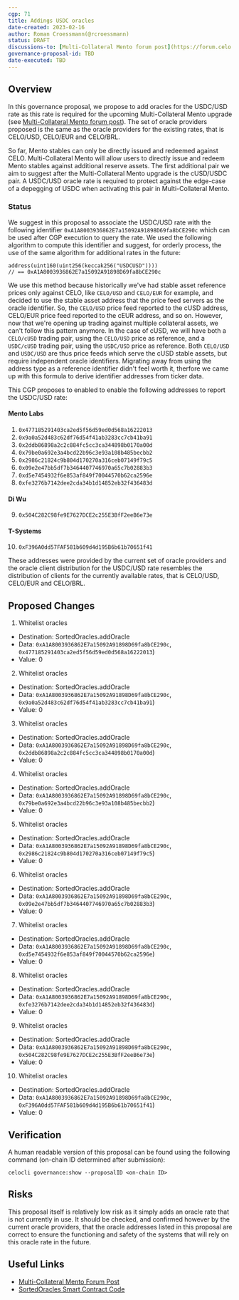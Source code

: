 ```yaml
---
cgp: 71
title: Addings USDC oracles
date-created: 2023-02-16
author: Roman Croessmann(@rcroessmann)
status: DRAFT
discussions-to: [Multi-Collateral Mento forum post](https://forum.celo.org/t/mento-core-contract-upgrade-1-multi-collateral-mint/4942/4)
governance-proposal-id: TBD
date-executed: TBD
---
```


## Overview

In this governance proposal, we propose to add oracles for the USDC/USD rate as this rate is required for the upcoming Multi-Collateral Mento upgrade (see [Multi-Collateral Mento forum post](https://forum.celo.org/t/mento-core-contract-upgrade-1-multi-collateral-mint/4942/4)). The set of oracle providers proposed is the same as the oracle providers for the existing rates, that is CELO/USD, CELO/EUR and CELO/BRL.

So far, Mento stables can only be directly issued and redeemed against CELO. Multi-Collateral Mento will allow users to directly issue and redeem Mento stables against additional reserve assets. The first additional pair we aim to suggest after the Multi-Collateral Mento upgrade is the cUSD/USDC pair. A USDC/USD oracle rate is required to protect against the edge-case of a depegging of USDC when activating this pair in Multi-Collateral Mento. 

### Status
We suggest in this proposal to associate the USDC/USD rate with the following identifier `0xA1A8003936862E7a15092A91898D69fa8bCE290c` which can be used after CGP execution to query the rate. We used the following algorithm to compute this identifier and suggest, for orderly process, the use of the same algorithm for additional rates in the future:

```solidity
address(uint160(uint256(keccak256("USDCUSD"))))
// == 0xA1A8003936862E7a15092A91898D69fa8bCE290c
```

We use this method because historically we've had stable asset reference prices only against CELO, like `CELO/USD` and `CELO/EUR` for example, and decided to use the stable asset address that the price feed servers as the oracle identifier. So, the `CELO/USD` price feed reported to the cUSD address, CELO/EUR price feed reported to the cEUR address, and so on. 
However, now that we're opening up trading against multiple collateral assets, we can't follow this pattern anymore. 
In the case of cUSD, we will have both a `CELO/cUSD` trading pair, using the `CELO/USD` price as reference, and a `USDC/cUSD` trading pair, using the `USDC/USD` price as reference. 
Both `CELO/USD` and `USDC/USD` are thus price feeds which serve the cUSD stable assets, but require independent oracle identifiers. Migrating away from using the address type as a reference identifier didn't feel worth it, therfore we came up with this formula to derive identifier addresses from ticker data. 


This CGP proposes to enabled to enable the following addresses to report the USDC/USD rate:

#### Mento Labs

1. `0x477185291403ca2ed5f56d59ed0d568a16222013`
2. `0x9a0a52d483c62df76d54f41ab3283cc7cb41ba91`
3. `0x2ddb86898a2c2c884fc5cc3ca344898b0170a00d`
4. `0x79be0a692e3a4bcd22b96c3e93a108b485becbb2`
5. `0x2986c21824c9b804d170270a316ceb07149f79c5`
6. `0x09e2e47bb5df7b3464407746970a65c7b02883b3`
7. `0xd5e7454932f6e853af849f70044570b62ca2596e`
8. `0xfe3276b7142dee2cda34b1d14852eb32f436483d`

#### Di Wu

9. `0x504C282C98fe9E7627DCE2c255E3BfF2eeB6e73e`

#### T-Systems

10. `0xF396A0dd57FAF581b609d4d195B6b61b70651f41`

These addresses were provided by the current set of oracle providers and the oracle client distribution for the USDC/USD rate resembles the distribution of clients for the currently available rates, that is CELO/USD, CELO/EUR and CELO/BRL.

## Proposed Changes

1. Whitelist oracles

- Destination: SortedOracles.addOracle
- Data: `0xA1A8003936862E7a15092A91898D69fa8bCE290c`, `0x477185291403ca2ed5f56d59ed0d568a16222013`)
- Value: 0

2. Whitelist oracles

- Destination: SortedOracles.addOracle
- Data: `0xA1A8003936862E7a15092A91898D69fa8bCE290c`, `0x9a0a52d483c62df76d54f41ab3283cc7cb41ba91`)
- Value: 0

3. Whitelist oracles

- Destination: SortedOracles.addOracle
- Data: `0xA1A8003936862E7a15092A91898D69fa8bCE290c`, `0x2ddb86898a2c2c884fc5cc3ca344898b0170a00d`)
- Value: 0

4. Whitelist oracles

- Destination: SortedOracles.addOracle
- Data: `0xA1A8003936862E7a15092A91898D69fa8bCE290c`, `0x79be0a692e3a4bcd22b96c3e93a108b485becbb2`)
- Value: 0

5. Whitelist oracles

- Destination: SortedOracles.addOracle
- Data: `0xA1A8003936862E7a15092A91898D69fa8bCE290c`, `0x2986c21824c9b804d170270a316ceb07149f79c5`)
- Value: 0

6. Whitelist oracles

- Destination: SortedOracles.addOracle
- Data: `0xA1A8003936862E7a15092A91898D69fa8bCE290c`, `0x09e2e47bb5df7b3464407746970a65c7b02883b3`)
- Value: 0

7. Whitelist oracles

- Destination: SortedOracles.addOracle
- Data: `0xA1A8003936862E7a15092A91898D69fa8bCE290c`, `0xd5e7454932f6e853af849f70044570b62ca2596e`)
- Value: 0

8. Whitelist oracles

- Destination: SortedOracles.addOracle
- Data: `0xA1A8003936862E7a15092A91898D69fa8bCE290c`, `0xfe3276b7142dee2cda34b1d14852eb32f436483d`)
- Value: 0

9. Whitelist oracles

- Destination: SortedOracles.addOracle
- Data: `0xA1A8003936862E7a15092A91898D69fa8bCE290c`, `0x504C282C98fe9E7627DCE2c255E3BfF2eeB6e73e`)
- Value: 0

10. Whitelist oracles

- Destination: SortedOracles.addOracle
- Data: `0xA1A8003936862E7a15092A91898D69fa8bCE290c`, `0xF396A0dd57FAF581b609d4d195B6b61b70651f41`)
- Value: 0

## Verification

A human readable version of this proposal can be found using the following command (on-chain ID determined after submission):

```
celocli governance:show --proposalID <on-chain ID>
```

## Risks

This proposal itself is relatively low risk as it simply adds an oracle rate that is not currently in use. It should be checked, and confirmed however by the current oracle providers, that the oracle addresses listed in this proposal are correct to ensure the functioning and safety of the systems that will rely on this oracle rate in the future.

## Useful Links

- [Multi-Collateral Mento Forum Post](https://forum.celo.org/t/mento-core-contract-upgrade-1-multi-collateral-mint/4942/4)
- [SortedOracles Smart Contract Code](https://github.com/celo-org/celo-monorepo/blob/master/packages/protocol/contracts/stability/SortedOracles.sol)
